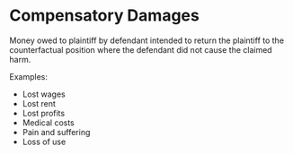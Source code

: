 # Compensatory Damages

Money owed to plaintiff by defendant intended to return the plaintiff to the counterfactual position where the defendant did not cause the claimed harm.

Examples:

- Lost wages
- Lost rent
- Lost profits
- Medical costs
- Pain and suffering
- Loss of use
